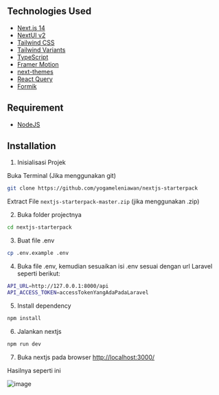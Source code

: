 ## Technologies Used

- [Next.js 14](https://nextjs.org/docs/getting-started)
- [NextUI v2](https://nextui.org/)
- [Tailwind CSS](https://tailwindcss.com/)
- [Tailwind Variants](https://tailwind-variants.org)
- [TypeScript](https://www.typescriptlang.org/)
- [Framer Motion](https://www.framer.com/motion/)
- [next-themes](https://github.com/pacocoursey/next-themes)
- [React Query](https://tanstack.com/query/v3)
- [Formik](https://formik.org/docs)

## Requirement

- [NodeJS](https://nodejs.org/en)
  
## Installation

1. Inisialisasi Projek

Buka Terminal (Jika menggunakan git)
```bash
git clone https://github.com/yogameleniawan/nextjs-starterpack
```

Extract File `nextjs-starterpack-master.zip` (jika menggunakan .zip)

2. Buka folder projectnya
```bash
cd nextjs-starterpack
```

3. Buat file .env
```bash
cp .env.example .env
```

4. Buka file .env, kemudian sesuaikan isi .env sesuai dengan url Laravel seperti berikut:
```bash
API_URL=http://127.0.0.1:8000/api
API_ACCESS_TOKEN=accessTokenYangAdaPadaLaravel
```

5. Install dependency
```bash
npm install
```

6. Jalankan nextjs
```bash
npm run dev
```

7. Buka nextjs pada browser [http://localhost:3000/](http://localhost:3000/)

Hasilnya seperti ini

![image](https://github.com/user-attachments/assets/d3f31997-aa90-4161-9051-f88a02e2fd52)
